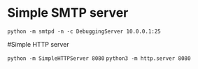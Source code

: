 # Simple SMTP server

```python -m smtpd -n -c DebuggingServer 10.0.0.1:25```

#Simple HTTP server

```python -m SimpleHTTPServer 8080```
```python3 -m http.server 8080```

